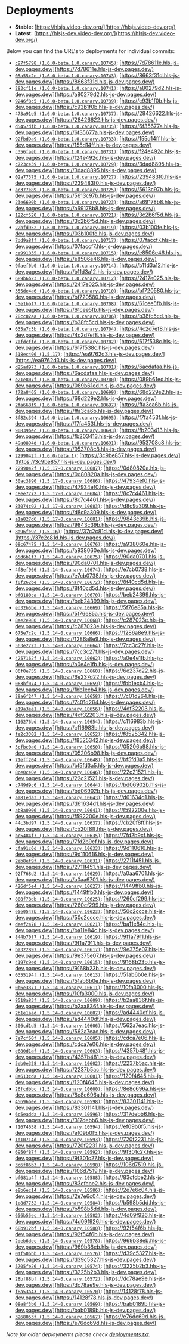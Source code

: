 # Deployments

- **Stable:** [https://hlsjs.video-dev.org/](https://hlsjs.video-dev.org/)
- **Latest:** [https://hlsjs-dev.video-dev.org/](https://hlsjs-dev.video-dev.org/)

Below you can find the URL's to deployments for individual commits:

- [`c97f5798 (1.6.0-beta.1.0.canary.10745)`](https://github.com/video-dev/hls.js/commit/c97f57981c5a04d2ced7fe4a606bfa3a0e65c1d6): [https://7d78611e.hls-js-dev.pages.dev/](https://7d78611e.hls-js-dev.pages.dev/)
- [`05a55c2e (1.6.0-beta.1.0.canary.10743)`](https://github.com/video-dev/hls.js/commit/05a55c2eefa1c605dbb91861c8748bf8294b0565): [https://8663f31d.hls-js-dev.pages.dev/](https://8663f31d.hls-js-dev.pages.dev/)
- [`283cf11e (1.6.0-beta.1.0.canary.10741)`](https://github.com/video-dev/hls.js/commit/283cf11e5149715cd728a20d5bfba25f2976af53): [https://a80279d2.hls-js-dev.pages.dev/](https://a80279d2.hls-js-dev.pages.dev/)
- [`9246f8c5 (1.6.0-beta.1.0.canary.10739)`](https://github.com/video-dev/hls.js/commit/9246f8c5c69f1df332a584fb02674ac645351918): [https://c93b1f0b.hls-js-dev.pages.dev/](https://c93b1f0b.hls-js-dev.pages.dev/)
- [`473a91e5 (1.6.0-beta.1.0.canary.10737)`](https://github.com/video-dev/hls.js/commit/473a91e5c5459c98972272c4cc14bcf8e96665c8): [https://28426622.hls-js-dev.pages.dev/](https://28426622.hls-js-dev.pages.dev/)
- [`d5457dfb (1.6.0-beta.1.0.canary.10735)`](https://github.com/video-dev/hls.js/commit/d5457dfb7b7771ac17bcc9cabe7b638c348d74dd): [https://6f35677a.hls-js-dev.pages.dev/](https://6f35677a.hls-js-dev.pages.dev/)
- [`92fbd9a9 (1.6.0-beta.1.0.canary.10733)`](https://github.com/video-dev/hls.js/commit/92fbd9a9d980c4c7d68ebce939f3c00ed372dc63): [https://155d14ff.hls-js-dev.pages.dev/](https://155d14ff.hls-js-dev.pages.dev/)
- [`c356faeb (1.6.0-beta.1.0.canary.10731)`](https://github.com/video-dev/hls.js/commit/c356faeb5efefffd4aa653cd0364ec9f2a868a69): [https://f24e492c.hls-js-dev.pages.dev/](https://f24e492c.hls-js-dev.pages.dev/)
- [`c723ce39 (1.6.0-beta.1.0.canary.10729)`](https://github.com/video-dev/hls.js/commit/c723ce391aba7cc0a1e8a15719da5848b9bd1c21): [https://3dad8895.hls-js-dev.pages.dev/](https://3dad8895.hls-js-dev.pages.dev/)
- [`02a77375 (1.6.0-beta.1.0.canary.10727)`](https://github.com/video-dev/hls.js/commit/02a77375f541842fe5c07a35853b3a6117ef8edd): [https://239483f0.hls-js-dev.pages.dev/](https://239483f0.hls-js-dev.pages.dev/)
- [`ac377e89 (1.6.0-beta.1.0.canary.10725)`](https://github.com/video-dev/hls.js/commit/ac377e89849ceb1f6ddb4b69fefc4cdc346351f0): [https://5613c97b.hls-js-dev.pages.dev/](https://5613c97b.hls-js-dev.pages.dev/)
- [`23e6690b (1.6.0-beta.1.0.canary.10723)`](https://github.com/video-dev/hls.js/commit/23e6690bb3c68aa229e88f24a40826e92b758194): [https://a69178b8.hls-js-dev.pages.dev/](https://a69178b8.hls-js-dev.pages.dev/)
- [`122cf520 (1.6.0-beta.1.0.canary.10721)`](https://github.com/video-dev/hls.js/commit/122cf52097a6341b5f1f5797fc47d6d8e1e38044): [https://3c2b6f5d.hls-js-dev.pages.dev/](https://3c2b6f5d.hls-js-dev.pages.dev/)
- [`22bfd952 (1.6.0-beta.1.0.canary.10719)`](https://github.com/video-dev/hls.js/commit/22bfd952e988f5c333b30d231aa33d880f500c02): [https://03b100fe.hls-js-dev.pages.dev/](https://03b100fe.hls-js-dev.pages.dev/)
- [`7dd9a8ff (1.6.0-beta.1.0.canary.10717)`](https://github.com/video-dev/hls.js/commit/7dd9a8ff3ef6cfba0b4e9a1caf45a15137bcf73e): [https://07faccf7.hls-js-dev.pages.dev/](https://07faccf7.hls-js-dev.pages.dev/)
- [`ca991835 (1.6.0-beta.1.0.canary.10715)`](https://github.com/video-dev/hls.js/commit/ca9918356cbffe44f7f41f7c9e71a890e018c805): [https://e8506e46.hls-js-dev.pages.dev/](https://e8506e46.hls-js-dev.pages.dev/)
- [`9faef0b0 (1.6.0-beta.1.0.canary.10714)`](https://github.com/video-dev/hls.js/commit/9faef0b0b78f3c18a3c98f3d13114f8d26035985): [https://b11d3a12.hls-js-dev.pages.dev/](https://b11d3a12.hls-js-dev.pages.dev/)
- [`689b6b23 (1.6.0-beta.1.0.canary.10712)`](https://github.com/video-dev/hls.js/commit/689b6b234c5694ac55d3aae960fc399bd844e1e0): [https://2417e025.hls-js-dev.pages.dev/](https://2417e025.hls-js-dev.pages.dev/)
- [`355de4a6 (1.6.0-beta.1.0.canary.10710)`](https://github.com/video-dev/hls.js/commit/355de4a6fd74281e3c300d1a8d1dad1107966cf8): [https://bf720580.hls-js-dev.pages.dev/](https://bf720580.hls-js-dev.pages.dev/)
- [`c5e1bbf7 (1.6.0-beta.1.0.canary.10708)`](https://github.com/video-dev/hls.js/commit/c5e1bbf7e8ba78199954eff1c0823d481cf32075): [https://61cee5fb.hls-js-dev.pages.dev/](https://61cee5fb.hls-js-dev.pages.dev/)
- [`28cc82aa (1.6.0-beta.1.0.canary.10706)`](https://github.com/video-dev/hls.js/commit/28cc82aa5b36705f62a1b3b0e273b41dcdde0e1e): [https://b38fc5cd.hls-js-dev.pages.dev/](https://b38fc5cd.hls-js-dev.pages.dev/)
- [`635a7c3b (1.6.0-beta.1.0.canary.10704)`](https://github.com/video-dev/hls.js/commit/635a7c3b065c6013831a3b1ffe8f23f4103698e4): [https://4c2d7ef8.hls-js-dev.pages.dev/](https://4c2d7ef8.hls-js-dev.pages.dev/)
- [`7afdcffd (1.6.0-beta.1.0.canary.10702)`](https://github.com/video-dev/hls.js/commit/7afdcffd3be1af57ea146a37a19d3ef6de7d5d5e): [https://617f538c.hls-js-dev.pages.dev/](https://617f538c.hls-js-dev.pages.dev/)
- [`518ec406 (1.5.17)`](https://github.com/video-dev/hls.js/commit/518ec40621c4affd27a4f385c1701d1662269e32): [https://ea9762d3.hls-js-dev.pages.dev/](https://ea9762d3.hls-js-dev.pages.dev/)
- [`d25ad973 (1.6.0-beta.1.0.canary.10701)`](https://github.com/video-dev/hls.js/commit/d25ad973048317445e4cacffad16bd637e450c0e): [https://6acdafaa.hls-js-dev.pages.dev/](https://6acdafaa.hls-js-dev.pages.dev/)
- [`e21e807f (1.6.0-beta.1.0.canary.10700)`](https://github.com/video-dev/hls.js/commit/e21e807fe38da8061855988605a48aa94d2f2f6d): [https://089b61ed.hls-js-dev.pages.dev/](https://089b61ed.hls-js-dev.pages.dev/)
- [`f72a8465 (1.6.0-beta.1.0.canary.10699)`](https://github.com/video-dev/hls.js/commit/f72a846516ab643b2ba9f82de4bfeb7b3c0ab51c): [https://68d229e2.hls-js-dev.pages.dev/](https://68d229e2.hls-js-dev.pages.dev/)
- [`2fa668f9 (1.6.0-beta.1.0.canary.10697)`](https://github.com/video-dev/hls.js/commit/2fa668f9978673f86f6020dfe7bbc24c748f46e3): [https://ffa3ca6b.hls-js-dev.pages.dev/](https://ffa3ca6b.hls-js-dev.pages.dev/)
- [`8f82c394 (1.6.0-beta.1.0.canary.10695)`](https://github.com/video-dev/hls.js/commit/8f82c3948282e0c1a1c94cbe99ed64798aa6129a): [https://f7fa453f.hls-js-dev.pages.dev/](https://f7fa453f.hls-js-dev.pages.dev/)
- [`90839bec (1.6.0-beta.1.0.canary.10693)`](https://github.com/video-dev/hls.js/commit/90839bec8d58107a87b871b63c47496bf37bfe80): [https://fb203413.hls-js-dev.pages.dev/](https://fb203413.hls-js-dev.pages.dev/)
- [`49a0894d (1.6.0-beta.1.0.canary.10691)`](https://github.com/video-dev/hls.js/commit/49a0894d5b15eaf7d7f115db750f961d500f1434): [https://953708c8.hls-js-dev.pages.dev/](https://953708c8.hls-js-dev.pages.dev/)
- [`2299042f (1.6.0-beta.1)`](https://github.com/video-dev/hls.js/commit/2299042f74b1b586a7eca9d32e8703627fe948e9): [https://3c9be857.hls-js-dev.pages.dev/](https://3c9be857.hls-js-dev.pages.dev/)
- [`2299042f (1.5.17-0.canary.10687)`](https://github.com/video-dev/hls.js/commit/2299042f74b1b586a7eca9d32e8703627fe948e9): [https://0d80820a.hls-js-dev.pages.dev/](https://0d80820a.hls-js-dev.pages.dev/)
- [`50ac3890 (1.5.17-0.canary.10686)`](https://github.com/video-dev/hls.js/commit/50ac3890efd4a519a66d85c5dc4b6ea042211129): [https://47934ef0.hls-js-dev.pages.dev/](https://47934ef0.hls-js-dev.pages.dev/)
- [`c8ee7772 (1.5.17-0.canary.10684)`](https://github.com/video-dev/hls.js/commit/c8ee777226212008e21e73e1da8a2569d0cf1849): [https://8c7c4461.hls-js-dev.pages.dev/](https://8c7c4461.hls-js-dev.pages.dev/)
- [`83074c92 (1.5.17-0.canary.10683)`](https://github.com/video-dev/hls.js/commit/83074c926b7f7aead60f8aba90c3b607257847ac): [https://d8c9a309.hls-js-dev.pages.dev/](https://d8c9a309.hls-js-dev.pages.dev/)
- [`a1a827d6 (1.5.17-0.canary.10681)`](https://github.com/video-dev/hls.js/commit/a1a827d66eb900b26b1f18657e92cffddbbe7526): [https://9843c39b.hls-js-dev.pages.dev/](https://9843c39b.hls-js-dev.pages.dev/)
- [`8a96fe9c (1.5.16)`](https://github.com/video-dev/hls.js/commit/8a96fe9c513d8a3287b5e03d9791acccddd2d2a3): [https://37c2c81d.hls-js-dev.pages.dev/](https://37c2c81d.hls-js-dev.pages.dev/)
- [`09c67475 (1.5.14-0.canary.10676)`](https://github.com/video-dev/hls.js/commit/09c67475c7833afb7dfc91fc5e93e0b839d89ed4): [https://a938060e.hls-js-dev.pages.dev/](https://a938060e.hls-js-dev.pages.dev/)
- [`65d6b1f3 (1.5.14-0.canary.10675)`](https://github.com/video-dev/hls.js/commit/65d6b1f3d52ba533abd47e793b0ae533447d026d): [https://90da0701.hls-js-dev.pages.dev/](https://90da0701.hls-js-dev.pages.dev/)
- [`4f8ef966 (1.5.14-0.canary.10674)`](https://github.com/video-dev/hls.js/commit/4f8ef9667523a440bfa8598e74ee070b546d491d): [https://e7cb0738.hls-js-dev.pages.dev/](https://e7cb0738.hls-js-dev.pages.dev/)
- [`f0f262be (1.5.14-0.canary.10672)`](https://github.com/video-dev/hls.js/commit/f0f262be47fd2ab8606cb7dc2c8559d962598290): [https://8f40cd5d.hls-js-dev.pages.dev/](https://8f40cd5d.hls-js-dev.pages.dev/)
- [`bf0180ca (1.5.14-0.canary.10670)`](https://github.com/video-dev/hls.js/commit/bf0180ca781ec90b8a3ab3e06ffa46817e2fe3b6): [https://beb24399.hls-js-dev.pages.dev/](https://beb24399.hls-js-dev.pages.dev/)
- [`ed32b5be (1.5.14-0.canary.10669)`](https://github.com/video-dev/hls.js/commit/ed32b5be2c49ac19cb784397bd018f3ec3305fe3): [https://5f76e85a.hls-js-dev.pages.dev/](https://5f76e85a.hls-js-dev.pages.dev/)
- [`8ae2e980 (1.5.14-0.canary.10668)`](https://github.com/video-dev/hls.js/commit/8ae2e980195fb6f45df83bb81c35abbcc3658ef0): [https://c287023e.hls-js-dev.pages.dev/](https://c287023e.hls-js-dev.pages.dev/)
- [`675e7c2c (1.5.14-0.canary.10666)`](https://github.com/video-dev/hls.js/commit/675e7c2c82832c4c4709bbc2c5106567a1939f4e): [https://1286a8e9.hls-js-dev.pages.dev/](https://1286a8e9.hls-js-dev.pages.dev/)
- [`563e2723 (1.5.14-0.canary.10664)`](https://github.com/video-dev/hls.js/commit/563e2723898481e99fbd446cb38dbad04f383c41): [https://7cc3c27f.hls-js-dev.pages.dev/](https://7cc3c27f.hls-js-dev.pages.dev/)
- [`4257162f (1.5.14-0.canary.10662)`](https://github.com/video-dev/hls.js/commit/4257162fe3c1d118f4464b40dd75c9b310f2451c): [https://a0e4e1fb.hls-js-dev.pages.dev/](https://a0e4e1fb.hls-js-dev.pages.dev/)
- [`06f0e755 (1.5.14-0.canary.10660)`](https://github.com/video-dev/hls.js/commit/06f0e755d48a1e5e08d55b3786732857f5fc9f67): [https://6e237d22.hls-js-dev.pages.dev/](https://6e237d22.hls-js-dev.pages.dev/)
- [`063bf074 (1.5.14-0.canary.10659)`](https://github.com/video-dev/hls.js/commit/063bf0749e0363669ef3724151712d6d1de95625): [https://fbb1ecb4.hls-js-dev.pages.dev/](https://fbb1ecb4.hls-js-dev.pages.dev/)
- [`29a6f247 (1.5.14-0.canary.10658)`](https://github.com/video-dev/hls.js/commit/29a6f247e744407cf539f56479c8b056386d6794): [https://7c01d264.hls-js-dev.pages.dev/](https://7c01d264.hls-js-dev.pages.dev/)
- [`e19a3ee1 (1.5.14-0.canary.10656)`](https://github.com/video-dev/hls.js/commit/e19a3ee17b51096a8f335bb6a47470446faf1295): [https://4df32203.hls-js-dev.pages.dev/](https://4df32203.hls-js-dev.pages.dev/)
- [`116276bd (1.5.14-0.canary.10654)`](https://github.com/video-dev/hls.js/commit/116276bdaef80afa1109815c893f95d7b34ce91f): [https://c116983b.hls-js-dev.pages.dev/](https://c116983b.hls-js-dev.pages.dev/)
- [`fe2c3302 (1.5.14-0.canary.10652)`](https://github.com/video-dev/hls.js/commit/fe2c33025041fc77294fe2e9f72c717dab140eca): [https://f8525342.hls-js-dev.pages.dev/](https://f8525342.hls-js-dev.pages.dev/)
- [`5cfbc0a0 (1.5.14-0.canary.10650)`](https://github.com/video-dev/hls.js/commit/5cfbc0a0ce5587fa2a49b607d1e95861b20ac5cb): [https://05206b98.hls-js-dev.pages.dev/](https://05206b98.hls-js-dev.pages.dev/)
- [`71eff204 (1.5.14-0.canary.10648)`](https://github.com/video-dev/hls.js/commit/71eff2047f99371e9e53296cf4f733cad6405946): [https://bf5fd3a5.hls-js-dev.pages.dev/](https://bf5fd3a5.hls-js-dev.pages.dev/)
- [`8ce0ce0e (1.5.14-0.canary.10646)`](https://github.com/video-dev/hls.js/commit/8ce0ce0e037fc026464a62a153ed17b9626c2e56): [https://22c21521.hls-js-dev.pages.dev/](https://22c21521.hls-js-dev.pages.dev/)
- [`c749d9c6 (1.5.14-0.canary.10644)`](https://github.com/video-dev/hls.js/commit/c749d9c68b882650c48879c9e46504ce710d419a): [https://bd06902b.hls-js-dev.pages.dev/](https://bd06902b.hls-js-dev.pages.dev/)
- [`aa81eda3 (1.5.14-0.canary.10643)`](https://github.com/video-dev/hls.js/commit/aa81eda3ee8b6c9ad5e26bcc7c242ac16250980c): [https://d61634d1.hls-js-dev.pages.dev/](https://d61634d1.hls-js-dev.pages.dev/)
- [`ab8a0906 (1.5.14-0.canary.10641)`](https://github.com/video-dev/hls.js/commit/ab8a090693dc6a02cb65b9feaeb21e031f17747e): [https://f592200e.hls-js-dev.pages.dev/](https://f592200e.hls-js-dev.pages.dev/)
- [`44c3bd97 (1.5.14-0.canary.10637)`](https://github.com/video-dev/hls.js/commit/44c3bd97c9a5be0c9fde9a72e27fe2fbbd584df4): [https://cb20f8ff.hls-js-dev.pages.dev/](https://cb20f8ff.hls-js-dev.pages.dev/)
- [`bc5484f7 (1.5.14-0.canary.10635)`](https://github.com/video-dev/hls.js/commit/bc5484f70ab3cffb0db680aed9eb58a9c5d3b7f8): [https://7fd2b9cf.hls-js-dev.pages.dev/](https://7fd2b9cf.hls-js-dev.pages.dev/)
- [`cfa91c6d (1.5.14-0.canary.10633)`](https://github.com/video-dev/hls.js/commit/cfa91c6d2dc3a57324c092bbdf1d213feeb14648): [https://9d110616.hls-js-dev.pages.dev/](https://9d110616.hls-js-dev.pages.dev/)
- [`2eb8ef9f (1.5.14-0.canary.10631)`](https://github.com/video-dev/hls.js/commit/2eb8ef9fed8479ca590db8ddaec3e4565bc89277): [https://2711f451.hls-js-dev.pages.dev/](https://2711f451.hls-js-dev.pages.dev/)
- [`92f768d2 (1.5.14-0.canary.10629)`](https://github.com/video-dev/hls.js/commit/92f768d25b7b4f81935ad716c4e02a3d5f357cb0): [https://a0aa6701.hls-js-dev.pages.dev/](https://a0aa6701.hls-js-dev.pages.dev/)
- [`426df5e4 (1.5.14-0.canary.10627)`](https://github.com/video-dev/hls.js/commit/426df5e42ffb7dc92cf7ccbe908d0df076d0b7f4): [https://1449ffb0.hls-js-dev.pages.dev/](https://1449ffb0.hls-js-dev.pages.dev/)
- [`808f78db (1.5.14-0.canary.10625)`](https://github.com/video-dev/hls.js/commit/808f78dbc0ff0cb490ea71ccc74f2c93cd1487ec): [https://260cf299.hls-js-dev.pages.dev/](https://260cf299.hls-js-dev.pages.dev/)
- [`e5e0547b (1.5.14-0.canary.10623)`](https://github.com/video-dev/hls.js/commit/e5e0547bbfbc404fd194134bb0984cb4f026e124): [https://50c2ccce.hls-js-dev.pages.dev/](https://50c2ccce.hls-js-dev.pages.dev/)
- [`deef2478 (1.5.14-0.canary.10621)`](https://github.com/video-dev/hls.js/commit/deef24788c3d02519bcf18c9ef22a3accf704344): [https://ba11e84c.hls-js-dev.pages.dev/](https://ba11e84c.hls-js-dev.pages.dev/)
- [`844b70f7 (1.5.14-0.canary.10619)`](https://github.com/video-dev/hls.js/commit/844b70f78d7ab102af78dd2c2892afb8084b427c): [https://9f1a7911.hls-js-dev.pages.dev/](https://9f1a7911.hls-js-dev.pages.dev/)
- [`ba322897 (1.5.14-0.canary.10617)`](https://github.com/video-dev/hls.js/commit/ba322897f8fc265ae5333ff4255597d2d05bb714): [https://9e375e07.hls-js-dev.pages.dev/](https://9e375e07.hls-js-dev.pages.dev/)
- [`4197c9ed (1.5.14-0.canary.10615)`](https://github.com/video-dev/hls.js/commit/4197c9ed499bb74895bb3887534c825d3ca601da): [https://9168b23b.hls-js-dev.pages.dev/](https://9168b23b.hls-js-dev.pages.dev/)
- [`6355194f (1.5.14-0.canary.10613)`](https://github.com/video-dev/hls.js/commit/6355194ff461c95cc3ece1b64499b085be46bdae): [https://51ab6b0e.hls-js-dev.pages.dev/](https://51ab6b0e.hls-js-dev.pages.dev/)
- [`0b6e3371 (1.5.14-0.canary.10611)`](https://github.com/video-dev/hls.js/commit/0b6e3371196f4d2d16b5b62da55bcfab0cb3afb5): [https://10fa3000.hls-js-dev.pages.dev/](https://10fa3000.hls-js-dev.pages.dev/)
- [`8518a83f (1.5.14-0.canary.10609)`](https://github.com/video-dev/hls.js/commit/8518a83f04c4447b908abf11b0de6fadf2fd6317): [https://b2aa836f.hls-js-dev.pages.dev/](https://b2aa836f.hls-js-dev.pages.dev/)
- [`2b1e1aad (1.5.14-0.canary.10607)`](https://github.com/video-dev/hls.js/commit/2b1e1aad82cd0280d183fc2b6079cfed3c2123e5): [https://ad4440df.hls-js-dev.pages.dev/](https://ad4440df.hls-js-dev.pages.dev/)
- [`306cd1d5 (1.5.14-0.canary.10606)`](https://github.com/video-dev/hls.js/commit/306cd1d572aaca17fd31a85051f1158a737cbdf8): [https://562a7eac.hls-js-dev.pages.dev/](https://562a7eac.hls-js-dev.pages.dev/)
- [`7e7cf60f (1.5.14-0.canary.10605)`](https://github.com/video-dev/hls.js/commit/7e7cf60f6f5322bbd4045f835fb811e70fc59a3d): [https://cdca7e06.hls-js-dev.pages.dev/](https://cdca7e06.hls-js-dev.pages.dev/)
- [`e680d1af (1.5.14-0.canary.10603)`](https://github.com/video-dev/hls.js/commit/e680d1afeb540c0fd2d623bb79af84d834345d40): [https://4357b481.hls-js-dev.pages.dev/](https://4357b481.hls-js-dev.pages.dev/)
- [`5eb0e328 (1.5.14-0.canary.10602)`](https://github.com/video-dev/hls.js/commit/5eb0e32837a36bfc9b7a94b2270d018ca51678e3): [https://2237b5ac.hls-js-dev.pages.dev/](https://2237b5ac.hls-js-dev.pages.dev/)
- [`8a613cda (1.5.14-0.canary.10601)`](https://github.com/video-dev/hls.js/commit/8a613cdab3ba0025ce56b19f2b554c95d1c2b9f2): [https://120f4645.hls-js-dev.pages.dev/](https://120f4645.hls-js-dev.pages.dev/)
- [`26fcdbbc (1.5.14-0.canary.10600)`](https://github.com/video-dev/hls.js/commit/26fcdbbc20591b28e2eca9dc12431db2955e6421): [https://8e8c696a.hls-js-dev.pages.dev/](https://8e8c696a.hls-js-dev.pages.dev/)
- [`45696bee (1.5.14-0.canary.10598)`](https://github.com/video-dev/hls.js/commit/45696bee03be7173195f195dc58c851f28e44822): [https://83301141.hls-js-dev.pages.dev/](https://83301141.hls-js-dev.pages.dev/)
- [`6c5eadda (1.5.14-0.canary.10596)`](https://github.com/video-dev/hls.js/commit/6c5eadda513fdfac3f3d10f4f97e1558dafe57cf): [https://317debb6.hls-js-dev.pages.dev/](https://317debb6.hls-js-dev.pages.dev/)
- [`f1674658 (1.5.14-0.canary.10594)`](https://github.com/video-dev/hls.js/commit/f16746580ed0bb027efc2f093bdbd00b57afbe43): [https://ef09b0f5.hls-js-dev.pages.dev/](https://ef09b0f5.hls-js-dev.pages.dev/)
- [`1d10714d (1.5.14-0.canary.10593)`](https://github.com/video-dev/hls.js/commit/1d10714d247cde91c31a5bf3358fb6ebb223eb57): [https://720f2231.hls-js-dev.pages.dev/](https://720f2231.hls-js-dev.pages.dev/)
- [`6950f87f (1.5.14-0.canary.10592)`](https://github.com/video-dev/hls.js/commit/6950f87ff9e931894c72a9c6c2503511ed6d59ab): [https://9f301c27.hls-js-dev.pages.dev/](https://9f301c27.hls-js-dev.pages.dev/)
- [`3c6f86b3 (1.5.14-0.canary.10590)`](https://github.com/video-dev/hls.js/commit/3c6f86b351e53b8b5a49defb85c16bed615abf1b): [https://106d7519.hls-js-dev.pages.dev/](https://106d7519.hls-js-dev.pages.dev/)
- [`bf681a4f (1.5.14-0.canary.10588)`](https://github.com/video-dev/hls.js/commit/bf681a4ff1ad7e716ed65dbc6cf5011efc96d8d0): [https://83cfcbe2.hls-js-dev.pages.dev/](https://83cfcbe2.hls-js-dev.pages.dev/)
- [`e8b6ec14 (1.5.14-0.canary.10586)`](https://github.com/video-dev/hls.js/commit/e8b6ec14cd647ed6e95c0708b7b08945dfa9b6c7): [https://2e7e6c04.hls-js-dev.pages.dev/](https://2e7e6c04.hls-js-dev.pages.dev/)
- [`1e8d7732 (1.5.14-0.canary.10584)`](https://github.com/video-dev/hls.js/commit/1e8d7732443b4c00a43c7d4b146344d8957932e7): [https://b598b5dd.hls-js-dev.pages.dev/](https://b598b5dd.hls-js-dev.pages.dev/)
- [`656b55ec (1.5.14-0.canary.10582)`](https://github.com/video-dev/hls.js/commit/656b55ecebec7741bf2b12c3880812054b541ed8): [https://4d09f926.hls-js-dev.pages.dev/](https://4d09f926.hls-js-dev.pages.dev/)
- [`68b912bf (1.5.14-0.canary.10580)`](https://github.com/video-dev/hls.js/commit/68b912bf900b2fba4210b1bd5d6ddc1e4e2ee120): [https://92f54f6b.hls-js-dev.pages.dev/](https://92f54f6b.hls-js-dev.pages.dev/)
- [`2deb6dec (1.5.14-0.canary.10578)`](https://github.com/video-dev/hls.js/commit/2deb6dec3607b025d96fe17dfd75605259bd0190): [https://969b38eb.hls-js-dev.pages.dev/](https://969b38eb.hls-js-dev.pages.dev/)
- [`01f50bbb (1.5.14-0.canary.10576)`](https://github.com/video-dev/hls.js/commit/01f50bbbccdf6dea92460b003c78d37a5ecf904e): [https://d39c5327.hls-js-dev.pages.dev/](https://d39c5327.hls-js-dev.pages.dev/)
- [`5705fe26 (1.5.14-0.canary.10574)`](https://github.com/video-dev/hls.js/commit/5705fe26c81848fbfda3e0a8b2df7724f1e2e120): [https://3225b2b3.hls-js-dev.pages.dev/](https://3225b2b3.hls-js-dev.pages.dev/)
- [`28bf88bf (1.5.14-0.canary.10572)`](https://github.com/video-dev/hls.js/commit/28bf88bfc0a6c2698a9429bdefaddeb3edf103f6): [https://dc78ae9e.hls-js-dev.pages.dev/](https://dc78ae9e.hls-js-dev.pages.dev/)
- [`f8a53a43 (1.5.14-0.canary.10570)`](https://github.com/video-dev/hls.js/commit/f8a53a4367d03c6ccc7aecb337fdd45c002f65b1): [https://14128f78.hls-js-dev.pages.dev/](https://14128f78.hls-js-dev.pages.dev/)
- [`08e8f3b0 (1.5.14-0.canary.10569)`](https://github.com/video-dev/hls.js/commit/08e8f3b066fc52e8f758f6e6217ec77a3ff6fdf1): [https://bab0189b.hls-js-dev.pages.dev/](https://bab0189b.hls-js-dev.pages.dev/)
- [`3268053f (1.5.14-0.canary.10567)`](https://github.com/video-dev/hls.js/commit/3268053f3a95d3d15271f0c547922f2b4c134059): [https://e76dc69d.hls-js-dev.pages.dev/](https://e76dc69d.hls-js-dev.pages.dev/)

_Note for older deployments please check [deployments.txt](./deployments.txt)._
